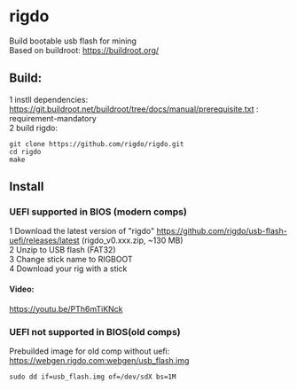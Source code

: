 # rigdo
Build bootable usb flash for mining <br>
Based on buildroot: https://buildroot.org/
  
## Build:
1 instll dependencies: https://git.buildroot.net/buildroot/tree/docs/manual/prerequisite.txt : requirement-mandatory <br>
2 build rigdo:
```
git clone https://github.com/rigdo/rigdo.git
cd rigdo
make
```
## Install
### UEFI supported in BIOS (modern comps)
1 Download the latest version of "rigdo" https://github.com/rigdo/usb-flash-uefi/releases/latest  (rigdo_v0.xxx.zip, ~130 MB)<br>
2 Unzip to USB flash (FAT32) <br>
3 Change stick name to RIGBOOT <br> 
4 Download your rig with a stick <br>
#### Video:
https://youtu.be/PTh6mTiKNck

### UEFI not supported in BIOS(old comps)
Prebuilded image for old comp without uefi: https://webgen.rigdo.com:webgen/usb_flash.img
```
sudo dd if=usb_flash.img of=/dev/sdX bs=1M
```
